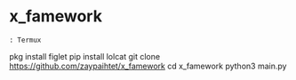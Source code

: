 # x_famework

    : Termux 
pkg install figlet
pip install lolcat
git clone https://github.com/zaypaihtet/x_famework
cd x_famework
python3 main.py
